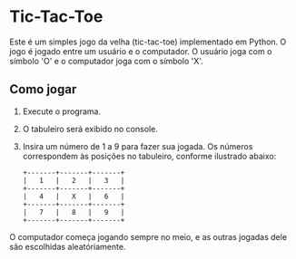 # Tic-Tac-Toe

Este é um simples jogo da velha (tic-tac-toe) implementado em Python. O jogo é jogado entre um usuário e o computador. O usuário joga com o símbolo 'O' e o computador joga com o símbolo 'X'.

## Como jogar

1. Execute o programa.
2. O tabuleiro será exibido no console.
3. Insira um número de 1 a 9 para fazer sua jogada. Os números correspondem às posições no tabuleiro, conforme ilustrado abaixo:

    ```
    +-------+-------+-------+
    |   1   |   2   |   3   |
    +-------+-------+-------+
    |   4   |   X   |   6   |
    +-------+-------+-------+
    |   7   |   8   |   9   |
    +-------+-------+-------+
    ```

O computador começa jogando sempre no meio, e as outras jogadas dele são escolhidas aleatóriamente.

